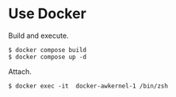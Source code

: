 # Use Docker

Build and execute.

```text
$ docker compose build
$ docker compose up -d
```

Attach.

```text
$ docker exec -it  docker-awkernel-1 /bin/zsh
```
